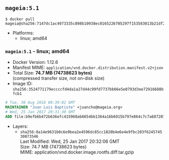 ## `mageia:5.1`

```console
$ docker pull mageia@sha256:7147dc1ac4973335c898b10938ec0165226705297f153583013b21df21db0a44
```

-	Platforms:
	-	linux; amd64

### `mageia:5.1` - linux; amd64

-	Docker Version: 1.12.6
-	Manifest MIME: `application/vnd.docker.distribution.manifest.v2+json`
-	Total Size: **74.7 MB (74738623 bytes)**  
	(compressed transfer size, not on-disk size)
-	Image ID: `sha256:3524771179eccccfd4da1a27d44c99fd7737bb66e5e0793d3ee72916688bfcb1`

```dockerfile
# Tue, 30 Aug 2016 00:39:02 GMT
MAINTAINER "Juan Luis Baptiste" <juancho@mageia.org>
# Wed, 25 Jan 2017 20:31:30 GMT
ADD file:b9efb6b472b636efc415960ab6654bb1364a16b6915b797e864c7c7a6872078f in / 
```

-	Layers:
	-	`sha256:8a14e9631b0c6e9bea2e4596dc85cc1820b4e6e4e9fbc203f624574530873546`  
		Last Modified: Wed, 25 Jan 2017 20:32:06 GMT  
		Size: 74.7 MB (74738623 bytes)  
		MIME: application/vnd.docker.image.rootfs.diff.tar.gzip
